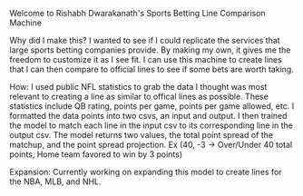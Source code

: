 Welcome to Rishabh Dwarakanath's Sports Betting Line Comparison Machine

Why did I make this?
I wanted to see if I could replicate the services that large sports betting companies provide. By making my own,
it gives me the freedom to customize it as I see fit. I can use this machine to create lines that I can then compare to official lines to
see if some bets are worth taking. 

How:
I used public NFL statistics to grab the data I thought was most relevant to creating a line as similar to offical lines as possible. These statistics include QB rating, points per game, points per game allowed, etc. I formatted the data points into two csvs, an input and output. I then trained the model to match each line in the input csv to its corresponding line in the output csv. The model returns two values, the total point spread of the matchup, and the point spread projection. Ex (40, -3 -> Over/Under 40 total points, Home team favored to win by 3 points)

Expansion:
Currently working on expanding this model to create lines for the NBA, MLB, and NHL.